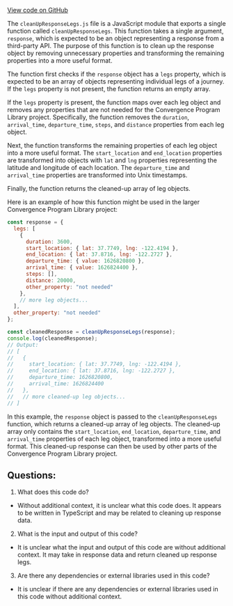 [View code on GitHub](https://github.com/convergence-rfq/convergence-program-library/rfq/js/generated/instructions/cleanUpResponseLegs.js.map)

The `cleanUpResponseLegs.js` file is a JavaScript module that exports a single function called `cleanUpResponseLegs`. This function takes a single argument, `response`, which is expected to be an object representing a response from a third-party API. The purpose of this function is to clean up the response object by removing unnecessary properties and transforming the remaining properties into a more useful format.

The function first checks if the `response` object has a `legs` property, which is expected to be an array of objects representing individual legs of a journey. If the `legs` property is not present, the function returns an empty array.

If the `legs` property is present, the function maps over each leg object and removes any properties that are not needed for the Convergence Program Library project. Specifically, the function removes the `duration`, `arrival_time`, `departure_time`, `steps`, and `distance` properties from each leg object.

Next, the function transforms the remaining properties of each leg object into a more useful format. The `start_location` and `end_location` properties are transformed into objects with `lat` and `lng` properties representing the latitude and longitude of each location. The `departure_time` and `arrival_time` properties are transformed into Unix timestamps.

Finally, the function returns the cleaned-up array of leg objects.

Here is an example of how this function might be used in the larger Convergence Program Library project:

```javascript
const response = {
  legs: [
    {
      duration: 3600,
      start_location: { lat: 37.7749, lng: -122.4194 },
      end_location: { lat: 37.8716, lng: -122.2727 },
      departure_time: { value: 1626820800 },
      arrival_time: { value: 1626824400 },
      steps: [],
      distance: 20000,
      other_property: "not needed"
    },
    // more leg objects...
  ],
  other_property: "not needed"
};

const cleanedResponse = cleanUpResponseLegs(response);
console.log(cleanedResponse);
// Output:
// [
//   {
//     start_location: { lat: 37.7749, lng: -122.4194 },
//     end_location: { lat: 37.8716, lng: -122.2727 },
//     departure_time: 1626820800,
//     arrival_time: 1626824400
//   },
//   // more cleaned-up leg objects...
// ]
```

In this example, the `response` object is passed to the `cleanUpResponseLegs` function, which returns a cleaned-up array of leg objects. The cleaned-up array only contains the `start_location`, `end_location`, `departure_time`, and `arrival_time` properties of each leg object, transformed into a more useful format. This cleaned-up response can then be used by other parts of the Convergence Program Library project.
## Questions: 
 1. What does this code do?
- Without additional context, it is unclear what this code does. It appears to be written in TypeScript and may be related to cleaning up response data.

2. What is the input and output of this code?
- It is unclear what the input and output of this code are without additional context. It may take in response data and return cleaned up response legs.

3. Are there any dependencies or external libraries used in this code?
- It is unclear if there are any dependencies or external libraries used in this code without additional context.